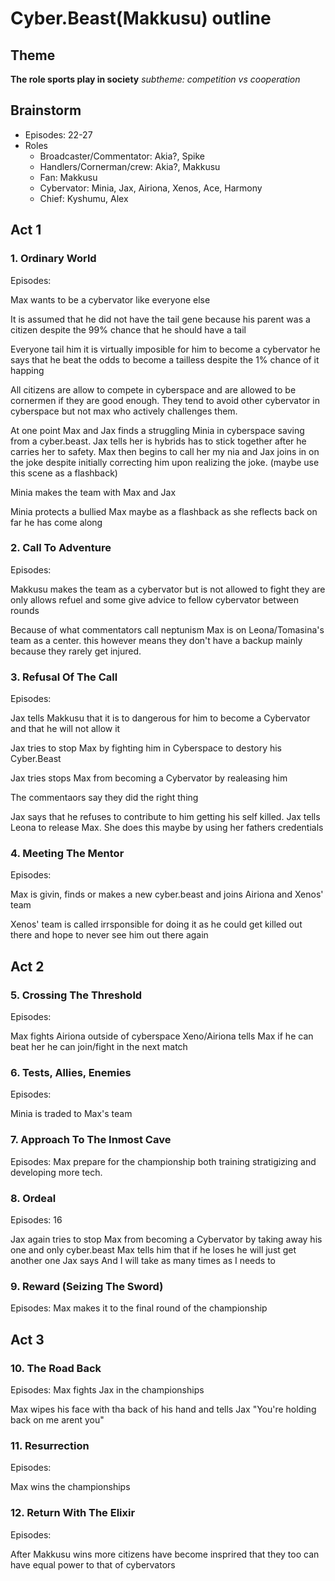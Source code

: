 ﻿# Cyber.Beast(Makkusu) outline
## Theme
**The role sports play in society**
*subtheme: competition vs cooperation*

## Brainstorm
- Episodes: 22-27
- Roles
  - Broadcaster/Commentator: Akia?, Spike
  - Handlers/Cornerman/crew: Akia?, Makkusu
  - Fan: Makkusu
  - Cybervator: Minia, Jax, Airiona, Xenos, Ace, Harmony
  - Chief: Kyshumu, Alex  


##	Act 1
### 1. Ordinary World
Episodes: 

Max wants to be a cybervator like everyone else

It is assumed that he did not have the tail gene because his parent was a citizen despite the 99% chance that he should have a tail

Everyone tail him it is virtually imposible for him to become a cybervator he says that he beat the odds to become a tailless despite the 1% chance of it happing 

All citizens are allow to compete in cyberspace and are allowed to be cornermen if they are good enough. They tend to avoid other cybervator in cyberspace but not max who actively challenges them. 

At one point Max and Jax finds a struggling Minia in cyberspace saving from a cyber.beast. Jax tells her is hybrids has to stick together after he carries her to safety. Max then begins to call her my nia and Jax joins in on the joke despite initially correcting him upon realizing the joke. (maybe use this scene as a flashback)

Minia makes the team with Max and Jax

Minia protects a bullied Max maybe as a flashback as she reflects back on far he has come along

### 2. Call To Adventure
Episodes: 

Makkusu makes the team as a cybervator but is not allowed to fight they are only allows refuel and some give advice to fellow cybervator between rounds

Because of what commentators call neptunism Max is on Leona/Tomasina's team as a center. this however means they don't have a backup mainly because they rarely get injured.

### 3. Refusal Of The Call
Episodes:

Jax tells Makkusu that it is to dangerous for him to become a Cybervator and that he will not allow it

Jax tries to stop Max by fighting him in Cyberspace to destory his Cyber.Beast

Jax tries stops Max from becoming a Cybervator by realeasing him

The commentaors say they did the right thing 

Jax says that he refuses to contribute to him getting his self killed. Jax tells Leona to release Max. She does this maybe by using her fathers credentials

### 4. Meeting The Mentor
Episodes: 

Max is givin, finds or makes a new cyber.beast and joins Airiona and Xenos' team

Xenos' team is called irrsponsible for doing it as he could get killed out there and hope to never see him out there again

## Act 2
### 5. Crossing The Threshold
Episodes:

Max fights Airiona outside of cyberspace Xeno/Airiona tells Max if he can beat her he can join/fight in the next match
		
### 6. Tests, Allies, Enemies
Episodes:

Minia is traded to Max's team
		
### 7. Approach To The Inmost Cave
Episodes: 
Max prepare for the championship both training stratigizing and developing more tech.
	
### 8. Ordeal
Episodes: 16

Jax again tries to stop Max from becoming a Cybervator by taking away his one and only cyber.beast Max tells him that if he loses he will just get another one Jax says And I will take as many times as I  needs to
	
### 9. Reward (Seizing The Sword)
Episodes: 
Max makes it to the final round of the championship

## Act 3

### 10. The Road Back
Episodes: 
Max fights Jax in the championships

Max wipes his face with tha back of his hand and tells Jax "You're holding back on me arent you"

### 11. Resurrection
Episodes: 

Max wins the championships

### 12. Return With The Elixir
Episodes:

After Makkusu wins more citizens have become insprired that they too can have equal power to that of cybervators
